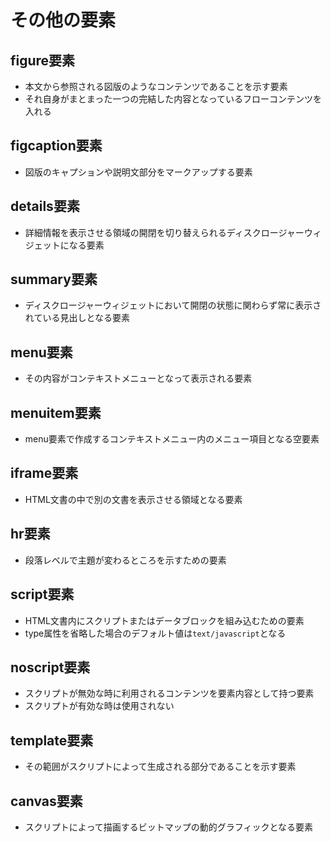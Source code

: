 # その他の要素

## figure要素

- 本文から参照される図版のようなコンテンツであることを示す要素
- それ自身がまとまった一つの完結した内容となっているフローコンテンツを入れる

## figcaption要素

- 図版のキャプションや説明文部分をマークアップする要素

## details要素

- 詳細情報を表示させる領域の開閉を切り替えられるディスクロージャーウィジェットになる要素

## summary要素

- ディスクロージャーウィジェットにおいて開閉の状態に関わらず常に表示されている見出しとなる要素

## menu要素

- その内容がコンテキストメニューとなって表示される要素

## menuitem要素

- menu要素で作成するコンテキストメニュー内のメニュー項目となる空要素

## iframe要素

- HTML文書の中で別の文書を表示させる領域となる要素

## hr要素

- 段落レベルで主題が変わるところを示すための要素

## script要素

- HTML文書内にスクリプトまたはデータブロックを組み込むための要素
- type属性を省略した場合のデフォルト値は`text/javascript`となる

## noscript要素

- スクリプトが無効な時に利用されるコンテンツを要素内容として持つ要素
- スクリプトが有効な時は使用されない

## template要素

- その範囲がスクリプトによって生成される部分であることを示す要素

## canvas要素

- スクリプトによって描画するビットマップの動的グラフィックとなる要素